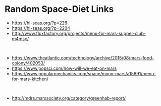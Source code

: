 # Random Space-Diet Links

* https://hi-seas.org/?p=226
* https://hi-seas.org/?p=2204
* http://www.fluxfactory.org/projects/menu-for-mars-supper-club-m4msc/
<br>

* https://www.theatlantic.com/technology/archive/2015/08/mars-food-colony/402053/
* https://www.popsci.com/how-will-we-eat-on-mars
* https://www.popularmechanics.com/space/moon-mars/a15891/menu-for-mars-kitchen/
<br>

* http://mdrs.marssociety.org/category/greenhab-report/
